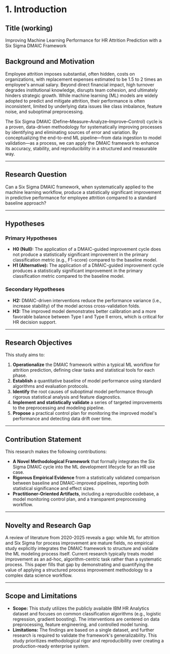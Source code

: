 # 1. Introduction

## Title (working)
Improving Machine Learning Performance for HR Attrition Prediction with a Six Sigma DMAIC Framework

## Background and Motivation
Employee attrition imposes substantial, often hidden, costs on organizations, with replacement expenses estimated to be 1.5 to 2 times an employee's annual salary. Beyond direct financial impact, high turnover degrades institutional knowledge, disrupts team cohesion, and ultimately hinders strategic growth. While machine learning (ML) models are widely adopted to predict and mitigate attrition, their performance is often inconsistent, limited by underlying data issues like class imbalance, feature noise, and suboptimal preprocessing.

The Six Sigma DMAIC (Define–Measure–Analyze–Improve–Control) cycle is a proven, data-driven methodology for systematically improving processes by identifying and eliminating sources of error and variation. By conceptualizing the end-to-end ML pipeline—from data ingestion to model validation—as a process, we can apply the DMAIC framework to enhance its accuracy, stability, and reproducibility in a structured and measurable way.

---

## Research Question
Can a Six Sigma DMAIC framework, when systematically applied to the machine learning workflow, produce a statistically significant improvement in predictive performance for employee attrition compared to a standard baseline approach?

---

## Hypotheses

### Primary Hypotheses
* **H0 (Null):** The application of a DMAIC-guided improvement cycle does not produce a statistically significant improvement in the primary classification metric (e.g., F1-score) compared to the baseline model.
* **H1 (Alternative):** The application of a DMAIC-guided improvement cycle produces a statistically significant improvement in the primary classification metric compared to the baseline model.

### Secondary Hypotheses
* **H2:** DMAIC-driven interventions reduce the performance variance (i.e., increase stability) of the model across cross-validation folds.
* **H3:** The improved model demonstrates better calibration and a more favorable balance between Type I and Type II errors, which is critical for HR decision support.

---

## Research Objectives
This study aims to:
1. **Operationalize** the DMAIC framework within a typical ML workflow for attrition prediction, defining clear tasks and statistical tools for each phase.
2. **Establish** a quantitative baseline of model performance using standard algorithms and evaluation protocols.
3. **Identify** the root causes of suboptimal model performance through rigorous statistical analysis and feature diagnostics.
4. **Implement and statistically validate** a series of targeted improvements to the preprocessing and modeling pipeline.
5. **Propose** a practical control plan for monitoring the improved model's performance and detecting data drift over time.

---

## Contribution Statement
This research makes the following contributions:

* **A Novel Methodological Framework** that formally integrates the Six Sigma DMAIC cycle into the ML development lifecycle for an HR use case.
* **Rigorous Empirical Evidence** from a statistically validated comparison between baseline and DMAIC-improved pipelines, reporting both statistical significance and effect sizes.
* **Practitioner-Oriented Artifacts**, including a reproducible codebase, a model monitoring control plan, and a transparent preprocessing workflow.

---

## Novelty and Research Gap
A review of literature from 2020-2025 reveals a gap: while ML for attrition and Six Sigma for process improvement are mature fields, no empirical study explicitly integrates the DMAIC framework to structure and validate the ML modeling process itself. Current research typically treats model improvement as an ad-hoc, algorithm-centric task rather than a systematic process. This paper fills that gap by demonstrating and quantifying the value of applying a structured process improvement methodology to a complex data science workflow.

---

## Scope and Limitations
* **Scope:** This study utilizes the publicly available IBM HR Analytics dataset and focuses on common classification algorithms (e.g., logistic regression, gradient boosting). The interventions are centered on data preprocessing, feature engineering, and controlled model tuning.
* **Limitations:** The findings are based on a single dataset, and further research is required to validate the framework's generalizability. This study prioritizes methodological rigor and reproducibility over creating a production-ready enterprise system.